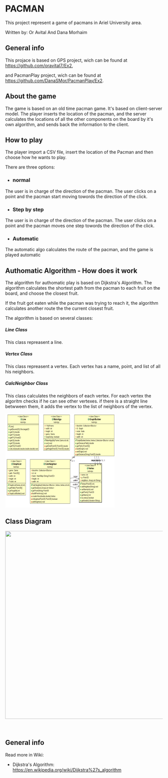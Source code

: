 PACMAN
=========
This project represent a game of pacmans in Ariel University area.

Written by: Or Avital And Dana Morhaim


General info
--------
This projace is based on GPS project, wich can be found at 
<a href="https://github.com/oravital7/Ex2">https://github.com/oravital7/Ex2</a>,

and PacmanPlay project, wich can be found at 
<a href="https://github.com/DanaSMor/PacmanPlay">https://github.com/DanaSMor/PacmanPlay/Ex2</a>.

About the game
--------
The game is based on an old time pacman game.
It's based on client-server model.
The player inserts the location of the pacman, and the server calculates the locations of all the other components 
on the board by it's own algorithm, and sends back the information to the client.

How to play
--------
The player import a CSV file, insert the location of the Pacman and then choose how he wants to play. 

There are three options:
- ### normal
The user is in charge of the direction of the pacman. 
The user clicks on a point and the pacman start moving towords the direction of the click.
- ### Step by step
The user is in charge of the direction of the pacman. 
The user clicks on a point and the pacman moves one step towords the direction of the click.
- ### Automatic
The automatic algo calculates the route of the pacman, and the game is played automatic




Authomatic Algorithm - How does it work
--------
The algorithm for authomatic play is based on Dijkstra's Algorithm.
The algorithm calculates the shortest path from the pacman to each fruit on the board, and choose the closest fruit.

If the fruit got eaten while the pacman was trying to reach it, the algorithm calculates another route the the current closest fruit.

The algorithm is based on several classes:

##### Line Class
This class repreasent a line. 

##### Vertex Class
This class repreasent a vertex.
Each vertex has a name, point, and list of all his neighbors.

##### CalcNeighbor Class
This class calculates the neighbors of each vertex.
For each vertex the algoritm checks if he can see other vertexes.
if there is a straight line betwween them, it adds the vertex to the list of neighbors of the vertex.


<img src="./Task4/Icon/autoAlgo.PNG" width="350" height="300">



Class Diagram
--------
<img src="./Icon/ClassDiagram.jpg" width="650" height="600">

&nbsp;
&nbsp;

General info
--------------
Read more in Wiki:
- Dijkstra's Algorithm: https://en.wikipedia.org/wiki/Dijkstra%27s_algorithm



